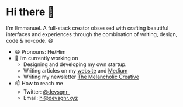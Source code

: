# **Hi there 👋**

I'm Emmanuel.
A full-stack creator obsessed with crafting beautiful interfaces and experiences through the combination of writing, design, code & no-code. 😄


- 😄 Pronouns: He/Him
- 🔭 I’m currently working on
  - Designing and developing my own startup.
  - Writing articles on my [website](https://devsgnr.xyz/writing) and [Medium](https://medium.com/@devsgnr_)
  - Writing my newsletter [The Melancholic Creative](https://www.getrevue.co/profile/devsgnr)
- 📫 How to reach me
  - Twitter: [@devsgnr\_](https://twitter.com/devsgnr_)
  - Email: [hi@devsgnr.xyz](mailto:hi@devsgnr.xyz)

<!--
**devsgnr/devsgnr** is a ✨ _special_ ✨ repository because its `README.md` (this file) appears on your GitHub profile.
Here are some ideas to get you started:
- 👯 I’m looking to collaborate on ...
- 🤔 I’m looking for help with ...
- 💬 Ask me about ...
- 😄 Pronouns: ...
- ⚡ Fun fact: ...
  -->
